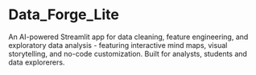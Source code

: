 # Data_Forge_Lite
An AI-powered Streamlit app for data cleaning, feature engineering, and exploratory data analysis - featuring interactive mind maps, visual storytelling, and no-code customization. Built for analysts, students and data explorerers. 
